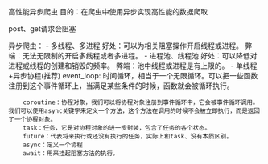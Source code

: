 高性能异步爬虫
目的：在爬虫中使用异步实现高性能的数据爬取

post、get请求会阻塞

异步爬虫：
    - 多线程、多进程
        好处：可以为相关阻塞操作开启线程或进程。
        弊端：无法无限制的开启多线程或者多进程。
    - 进程池、线程池
        好处：可以降低对进程或线程的创建和销毁的频率。
        弊端：池中线程或进程是有上限的。
    - 单线程+异步协程(推荐)
        event_loop: 时间循环，相当于一个无限循环。可以把一些函数注册到这个事件循环上，当满足某些条件的时候，函数就会被循环执行。

        coroutine：协程对象，我们可以将协程对象注册到事件循环中，它会被事件循环调用。我们可以使用async关键字来定义一个方法，这个方法在调用的时候不会被立即执行，而是返回了一个协程对象。
        task：任务，它是对协程对象的进一步封装，包含了任务的各个状态。
        future：代表将来执行或还没有执行的任务，实际上和task、没有本质区别。
        async：定义一个协程
        await：用来挂起阻塞方法的执行。
